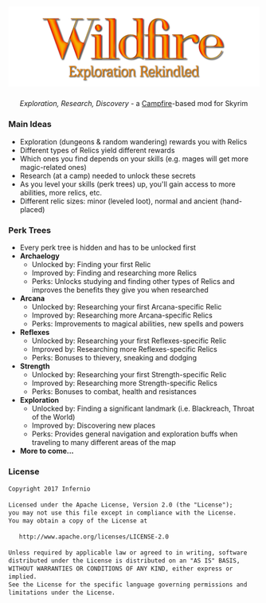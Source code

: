 # ![Wildfire Logo](Design/Logo/Logo.png)
<p align="center"><i>Exploration, Research, Discovery</i> - a <a href="http://www.nexusmods.com/skyrim/mods/64798">Campfire</a>-based mod for Skyrim</p>

### Main Ideas
 - Exploration (dungeons & random wandering) rewards you with Relics
 - Different types of Relics yield different rewards
 - Which ones you find depends on your skills (e.g. mages will get more magic-related ones)
 - Research (at a camp) needed to unlock these secrets
 - As you level your skills (perk trees) up, you'll gain access to more abilities, more relics, etc.
 - Different relic sizes: minor (leveled loot), normal and ancient (hand-placed)

### Perk Trees
 - Every perk tree is hidden and has to be unlocked first
 - **Archaelogy**
     - Unlocked by: Finding your first Relic
     - Improved by: Finding and researching more Relics
     - Perks: Unlocks studying and finding other types of Relics and improves the benefits they give you when researched
 - **Arcana**
     - Unlocked by: Researching your first Arcana-specific Relic
     - Improved by: Researching more Arcana-specific Relics
     - Perks: Improvements to magical abilities, new spells and powers
 - **Reflexes**
     - Unlocked by: Researching your first Reflexes-specific Relic
     - Improved by: Researching more Reflexes-specific Relics
     - Perks: Bonuses to thievery, sneaking and dodging
 - **Strength**
     - Unlocked by: Researching your first Strength-specific Relic
     - Improved by: Researching more Strength-specific Relics
     - Perks: Bonuses to combat, health and resistances
 - **Exploration**
     - Unlocked by: Finding a significant landmark (i.e. Blackreach, Throat of the World)
     - Improved by: Discovering new places
     - Perks: Provides general navigation and exploration buffs when traveling to many different areas of the map
 - **More to come...**

### License
    Copyright 2017 Infernio

    Licensed under the Apache License, Version 2.0 (the "License");
    you may not use this file except in compliance with the License.
    You may obtain a copy of the License at

       http://www.apache.org/licenses/LICENSE-2.0

    Unless required by applicable law or agreed to in writing, software
    distributed under the License is distributed on an "AS IS" BASIS,
    WITHOUT WARRANTIES OR CONDITIONS OF ANY KIND, either express or implied.
    See the License for the specific language governing permissions and
    limitations under the License.
